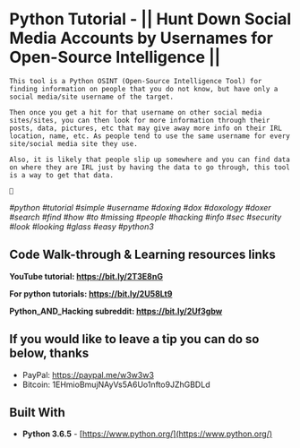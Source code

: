 # Python Tutorial - || Hunt Down Social Media Accounts by Usernames for Open-Source Intelligence ||

    This tool is a Python OSINT (Open-Source Intelligence Tool) for finding information on people that you do not know, but have only a social media/site username of the target.

    Then once you get a hit for that username on other social media sites/sites, you can then look for more information through their posts, data, pictures, etc that may give away more info on their IRL location, name, etc. As people tend to use the same username for every site/social media site they use.

    Also, it is likely that people slip up somewhere and you can find data on where they are IRL just by having the data to go through, this tool is a way to get that data.

    🙏

*#python* *#tutorial* *#simple* *#username* *#doxing* *#dox* *#doxology* *#doxer* *#search* *#find* *#how* *#to* *#missing* *#people*
*#hacking* *#info* *#sec* *#security* *#look* *#looking* *#glass* *#easy* *#python3*

## Code Walk-through & Learning resources links

**YouTube tutorial: https://bit.ly/2T3E8nG**

**For python tutorials: https://bit.ly/2U58Lt9**

**Python_AND_Hacking subreddit: https://bit.ly/2Uf3gbw**

## If you would like to leave a tip you can do so below, thanks 
* PayPal: https://paypal.me/w3w3w3
* Bitcoin: 1EHmioBmujNAyVs5A6Uo1nfto9JZhGBDLd


## Built With

* **Python 3.6.5** - [https://www.python.org/](https://www.python.org/)
